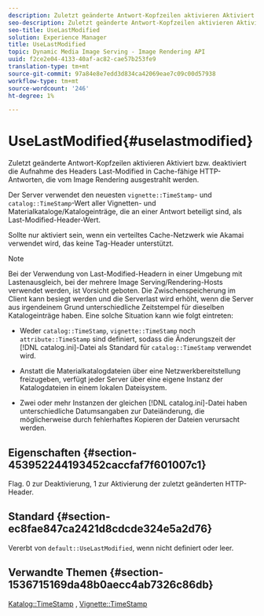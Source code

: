 ```yaml
---
description: Zuletzt geänderte Antwort-Kopfzeilen aktivieren Aktiviert bzw. deaktiviert die Aufnahme des Headers Last-Modified in Cache-fähige HTTP-Antworten, die vom Image Rendering ausgestrahlt werden.
seo-description: Zuletzt geänderte Antwort-Kopfzeilen aktivieren Aktiviert bzw. deaktiviert die Aufnahme des Headers Last-Modified in Cache-fähige HTTP-Antworten, die vom Image Rendering ausgestrahlt werden.
seo-title: UseLastModified
solution: Experience Manager
title: UseLastModified
topic: Dynamic Media Image Serving - Image Rendering API
uuid: f2ce2e04-4133-40af-ac82-cae57b253fe9
translation-type: tm+mt
source-git-commit: 97a84e8e7edd3d834ca42069eae7c09c00d57938
workflow-type: tm+mt
source-wordcount: '246'
ht-degree: 1%

---
```



# UseLastModified{#uselastmodified}

Zuletzt geänderte Antwort-Kopfzeilen aktivieren Aktiviert bzw. deaktiviert die Aufnahme des Headers Last-Modified in Cache-fähige HTTP-Antworten, die vom Image Rendering ausgestrahlt werden.

Der Server verwendet den neuesten `vignette::TimeStamp`- und `catalog::TimeStamp`-Wert aller Vignetten- und Materialkataloge/Katalogeinträge, die an einer Antwort beteiligt sind, als Last-Modified-Header-Wert.

Sollte nur aktiviert sein, wenn ein verteiltes Cache-Netzwerk wie Akamai verwendet wird, das keine Tag-Header unterstützt.

>[!NOTE]
>
>Bei der Verwendung von Last-Modified-Headern in einer Umgebung mit Lastenausgleich, bei der mehrere Image Serving/Rendering-Hosts verwendet werden, ist Vorsicht geboten. Die Zwischenspeicherung im Client kann besiegt werden und die Serverlast wird erhöht, wenn die Server aus irgendeinem Grund unterschiedliche Zeitstempel für dieselben Katalogeinträge haben. Eine solche Situation kann wie folgt eintreten:

* Weder `catalog::TimeStamp`, `vignette::TimeStamp` noch `attribute::TimeStamp` sind definiert, sodass die Änderungszeit der [!DNL catalog.ini]-Datei als Standard für `catalog::TimeStamp` verwendet wird.

* Anstatt die Materialkatalogdateien über eine Netzwerkbereitstellung freizugeben, verfügt jeder Server über eine eigene Instanz der Katalogdateien in einem lokalen Dateisystem.
* Zwei oder mehr Instanzen der gleichen [!DNL catalog.ini]-Datei haben unterschiedliche Datumsangaben zur Dateiänderung, die möglicherweise durch fehlerhaftes Kopieren der Dateien verursacht werden.

## Eigenschaften {#section-453952244193452caccfaf7f601007c1}

Flag. 0 zur Deaktivierung, 1 zur Aktivierung der zuletzt geänderten HTTP-Header.

## Standard {#section-ec8fae847ca2421d8cdcde324e5a2d76}

Vererbt von `default::UseLastModified`, wenn nicht definiert oder leer.

## Verwandte Themen {#section-1536715169da48b0aecc4ab7326c86db}

[Katalog::TimeStamp](../../../../../ir-api/material-cat/image-rendering-api-ref/c-ir-material-catalog/c-ir-material-data-reference/r-ir-timestamp-dataref.md#reference-6daf7973dc4f4b4e9e8165756db7c319) ,  [Vignette::TimeStamp](../../../../../ir-api/material-cat/image-rendering-api-ref/c-ir-material-catalog/c-ir-vignette-map-reference/r-ir-timestamp-vignette.md#reference-d57cdd40a6a645d199dbb1d56cc85bc1)
